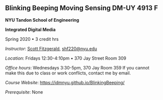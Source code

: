 ## Blinking Beeping Moving Sensing DM-UY 4913 F

**NYU Tandon School of Engineering**

**Integrated Digital Media**

Spring 2020 • 3 credit hrs

_Instructor_:  [Scott Fitzgerald](http://ennuigo.com), shf220@nyu.edu 

_Location_: Fridays 12:30-4:10pm • 370 Jay Street Room 309

_Office hours_:  Wednesdays 3:30-5pm, 370 Jay Room 359
If you cannot make this due to class or work conflicts, contact me by email. 

_Course Website_: https://idmnyu.github.io/BlinkingBeeping/

_Prerequisite_: None
